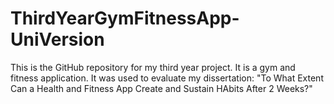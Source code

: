 # ThirdYearGymFitnessApp-UniVersion
This is the GitHub repository for my third year project. It is a gym and fitness application. It was used to evaluate my dissertation: "To What Extent Can a Health and Fitness App Create and Sustain HAbits After 2 Weeks?"
